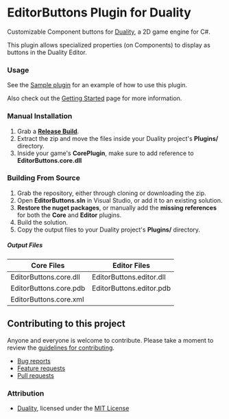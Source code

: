 EditorButtons Plugin for Duality
=======
Customizable Component buttons for [Duality](http://duality.adamslair.net/), a 2D game engine for C#.

This plugin allows specialized properties (on Components) to display as buttons in the Duality Editor.

### Usage
See the [Sample plugin](https://github.com/LaughingLeader/duality-editor-buttons/tree/master/Sample/CorePlugin) for an example of how to use this plugin.

Also check out the [Getting Started](https://github.com/LaughingLeader/duality-editor-buttons/wiki/Getting-Started) page for more information.

### Manual Installation
1. Grab a **[Release Build](https://github.com/LaughingLeader/duality-editor-buttons/releases)**.
2. Extract the zip and move the files inside your Duality project's **Plugins/** directory.
3. Inside your game's **CorePlugin**, make sure to add reference to **EditorButtons.core.dll**

### Building From Source
1. Grab the repository, either through cloning or downloading the zip.
2. Open **EditorButtons.sln** in Visual Studio, or add it to an existing solution.
3. **Restore the nuget packages**, or manually add the **missing references** for both the **Core** and **Editor** plugins.
4. Build the solution.
5. Copy the output files to your Duality project's **Plugins/** directory.
##### Output Files
Core Files | Editor Files
------------ | -------------
EditorButtons.core.dll | EditorButtons.editor.dll
EditorButtons.core.pdb | EditorButtons.editor.pdb
EditorButtons.core.xml |

## Contributing to this project

Anyone and everyone is welcome to contribute. Please take a moment to
review the [guidelines for contributing](CONTRIBUTING.md).

* [Bug reports](CONTRIBUTING.md#bugs)
* [Feature requests](CONTRIBUTING.md#features)
* [Pull requests](CONTRIBUTING.md#pull-requests)


### Attribution
- [Duality](https://github.com/AdamsLair/duality), licensed under the [MIT License](https://github.com/AdamsLair/duality/blob/master/LICENSE)
